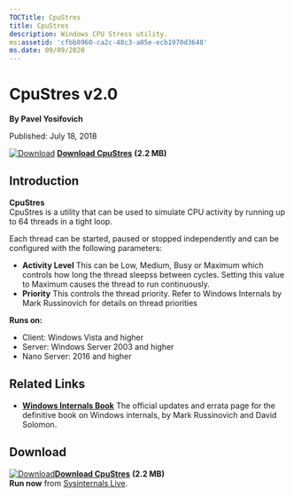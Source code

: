 ```yaml
--- 
TOCTitle: CpuStres
title: CpuStres
description: Windows CPU Stress utility.
ms:assetid: 'cfbb8960-ca2c-48c3-a05e-ecb1970d3648'
ms.date: 09/09/2020
---
```


CpuStres v2.0
==============

**By Pavel Yosifovich**

Published: July 18, 2018

[![Download](/media/landing/sysinternals/download_sm.png)](https://download.sysinternals.com/files/CPUSTRES.zip) [**Download CpuStres**](https://download.sysinternals.com/files/CPUSTRES.zip) **(2.2 MB)**


## Introduction

**CpuStres**  
CpuStres is a utility that can be used to simulate CPU activity by running 
up to 64 threads in a tight loop.

Each thread can be started, paused or stopped independently and can be configured with the following parameters:

- **Activity Level**  This can be Low, Medium, Busy or Maximum which controls how long the thread sleepss between cycles. Setting this value to Maximum causes the thread to run continuously.
- **Priority**  This controls the thread priority. Refer to Windows Internals by Mark Russinovich for details on thread priorities




**Runs on:**

-   Client: Windows Vista and higher
-   Server: Windows Server 2003 and higher
-   Nano Server: 2016 and higher

## Related Links

-   [**Windows Internals Book**](~/resources/windows-internals.md)  The official updates and errata page for the definitive book on
    Windows internals, by Mark Russinovich and David Solomon.

## Download

[![Download](/media/landing/sysinternals/download_sm.png)](https://download.sysinternals.com/files/CPUSTRES.zip)[**Download CpuStres**](https://download.sysinternals.com/files/CPUSTRES.zip) **(2.2 MB)**  
**Run now** from [Sysinternals Live](https://live.sysinternals.com/cpustres.exe).
